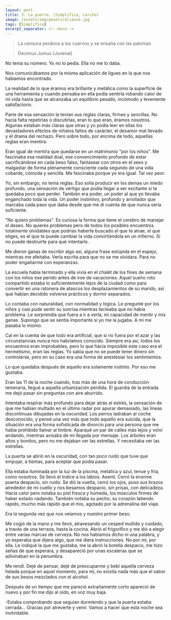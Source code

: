```yaml
---
layout: post
title: 3. La puerta. (Simplifica, cariño)
image: /assets/img/pexels/alianza.jpg
tags: [Simplifica]
excerpt_separator: <!--more-->
---
```


> La censura perdona a los cuervos y se ensaña con las palomas

> Decimus Junius (Juvenal)

<!--more-->

No tenía su número. Yo no lo pedía. Ella no me lo daba. 

Nos comunicábamos por la misma aplicación de ligues en la que nos habíamos encontrado.


La realidad de lo que éramos era brillante y metálica como la superficie de una herramienta
 y cuando pensaba en ella podía sentirla robando calor de mi vida hasta que se alcanzaba un equilibrio pesado, incómodo y levemente satisfactorio.


Parte de esa sensación la tenían sus reglas claras, firmes y sencillas. No hacía falta repetirlas o discutirlas, eran lo que eran, éramos nosotros. Algunas estaban más claras que otras y yo podía leer en ellas los devastadores efectos de niñatos faltos de carácter, el desamor mal llevado y el drama del rechazo. Pero sobre todo, por encima de todo, aquellas reglas eran mentira.


Eran igual de mentira que quedarse en un matrimonio "por los niños". Me fascinaba esa realidad dual, ese convencimiento profundo de estar sacrificándose en cada beso falso, fantasear con otros en el sexo y malgastar de forma plénamente consciente cada segundo de una vida cobarde, cómoda y sencilla. Me fascinaba porque yo era igual. Tal vez peor.


Yo, sin embargo, no tenía reglas. Eso solía producir en los demas un miedo profundo, una sensación de vértigo que podía llegar a ser excitante si te quedaba poco que perder. También era poder, un poder al que yo llevaba enganchado toda la vida. Un poder instintivo, profundo y arrollador que marcaba cada paso que daba desde que me di cuenta de que nunca sería suficiente.


"No quiero problemas". Es curiosa la forma que tiene el cerebro de manejar el deseo. No quieres problemas pero de todos los posibles encuentros totalmente olvidables que podrías haberte buscado el que te atrae, el que eliges, es el que te puede cambiar la vida convirtiéndola en un infierno. Si no puede destruirte para qué intentarlo.


Me dieron ganas de escribir algo así, alguna frase estúpida en el espejo, mientras me afeitaba. Verla escrita para que no se me olvidara. Para no poder engañarme con esperanzas.


La escuela había terminado y ella vivía en el chalét de los fines de semana con los niños ese perido antes de irse de vacaciones. Aquel sueño roto compartido estaba lo suficientemente lejos de la ciudad como para convertir en una ratonera de atascos los desplazamientos de su marido, así que habían decidido volverse prácticos y dormir separados.


Lo contaba con naturalidad, con normalidad y lógica. Le pregunté por los niños y casi pude sentir su sonrisa mientras tecleaba que no había problema. Le sorprendía que fuera a ir a verla, mi capacidad de mentir y mis ganas. Supongo que se sentía importante si yo me la jugaba. A mí me pasaba lo mismo.


Caí en la cuenta de que todo era artificial, que si no fuera por el azar y las circunstancias nunca nos habríamos conocido. Siempre era así, todos los encuentros eran improbables, pero lo que hacía imposible este caso era el hermetismo, eran las reglas. Yo sabía que no se puede tener dinero sin controlarse, pero en su caso era una forma de anestesiar los sentimientos.


Lo que quedaba después de aquello era solamente instinto. Por eso me gustaba.


Eran las 11 de la noche cuando, tras más de una hora de conducción temeraria, llegué a aquella urbanización perdida. El guardia de la entrada me dejó pasar sin preguntas con aire aburrido.

Intentaba respirar más profundo para dejar atrás el estrés, la sensación de que me habían multado en el último radar por apurar demasiado, las líneas discontinuas dibujadas en la oscuridad. Los perros ladraban al coche desconocido, y pensé una vez más que todo aquello era suicida, que la situación era una forma sofisticada de divorcio para una persona que me había prohibido llamar al timbre. Aparqué un par de calles más lejos y volví andando, mientras avisaba de mi llegada por mensaje. Los árboles eran altos y bonitos, pero no me dejaban ver las estrellas. Y necesitaba ver las estrellas.


La puerta se abrió en la oscuridad, con tan poco ruido que tuve que empujar, a tientas, para aceptar que podía pasar.


Ella estaba iluminada por la luz de la piscina, metálica y azul, tenue y fría, como nosotros. Se llevó el índice a los labios. Asentí. Cerró la enorme puerta despacio, sin ruido. Se dió la vuelta, cerró los ojos, puso sus brazos alrededor de mi cuello y nos besamos despacio, sin prisas, con delicadeza. Hacía calor pero notaba su piel fresca y húmeda, los músculos firmes de haber estado nadando. También notaba su pecho, su corazón latiendo rápido, mucho más rápido que el mío, agotado por la adrenalina del viaje.


Era la segunda vez que nos veíamos y nuestro primer beso.


Me cogió de la mano y me llevó, atravesando un cesped mullido y cuidado, a través de una terraza, hasta la cocina. Abrió el frigorífico y me dió a elegir entre varias marcas de cerveza. No nos habíamos dicho ni una palabra, y yo esperaba que dijera algo, que me diera instrucciones. No por mí, por ella. Le indiqué la que me gustaba, me la abrió la botella despacio, me hizo señas de que esperara, y desapareció por unas escaleras que se adivinaban en la penumbra.


Me rendí. Dejé de pensar, dejé de preocuparme y bebí aquella cerveza helada porque en aquel momento, para mí, no existía nada más que el sabor de sus besos mezclados con el alcohol.


Después de un tiempo que me pareció extrañamente corto apareció de nuevo y por fin me dijo al oído, en voz muy baja.


\-Estaba comprobando que seguían durmiendo y que la puerta estaba cerrada... Gracias por atreverte y venir. Vamos a hacer que esta noche sea inolvidable.




